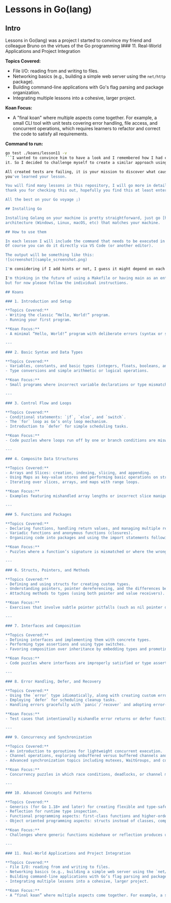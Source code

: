 # Lessons in Go(lang)

## Intro

Lessons in Go(lang) was a project I started to convince my friend and colleague Bruno on the virtues of the Go programming
l### 11. Real-World Applications and Project Integration

**Topics Covered:**
- File I/O: reading from and writing to files.
- Networking basics (e.g., building a simple web server using the `net/http` package).
- Building command-line applications with Go's flag parsing and package organization.
- Integrating multiple lessons into a cohesive, larger project.

**Koan Focus:**
- A "final koan" where multiple aspects come together. For example, a small CLI tool with unit tests covering error handling, file access, and concurrent operations, which requires learners to refactor and correct the code to satisfy all requirements.

**Command to run:**
```bash
go test ./koans/lesson11 -v
```I wanted to convince him to have a look and I remembered how I had enjoyed the *Ruby Koans* when I was first introduced to
it. So I decided to challenge myself to create a similar approach using Go.

All created tests are failing, it is your mission to discover what causes it, change it, run the test again and see if
you've learned your lesson.

You will find many lessons in this repository, I will go more in detail into each one and how to run then below but first
thank you for checking this out, hopefully you find this at least entertaining if not useful.

All the best on your Go voyage ;)

## Installing Go

Installing Golang on your machine is pretty straightforward, just go [here](https://go.dev/doc/install) and choose the
architecture (Windows, Linux, macOS, etc) that matches your machine.

## How to use them

In each lesson I will include the command that needs to be executed in the terminal to run that specific lesson.
Of course you can do it directly via VS Code (or another editor).

The output will be something like this:
![screenshot](sample_screenshot.png)

I'm considering if I add hints or not, I guess it might depend on each test.

I'm thinking in the future of using a Makefile or having main as an entrypoint so the lessons can be run from the binary,
but for now please follow the individual instructions.

## Koans

### 1. Introduction and Setup

**Topics Covered:**
- Writing the classic “Hello, World!” program.
- Running your first program.

**Koan Focus:**
- A minimal “Hello, World!” program with deliberate errors (syntax or setup issues) that learners must correct to display “Hello, World!”.

---

### 2. Basic Syntax and Data Types

**Topics Covered:**
- Variables, constants, and basic types (integers, floats, booleans, and strings).
- Type conversions and simple arithmetic or logical operations.

**Koan Focus:**
- Small programs where incorrect variable declarations or type mismatches cause compile-time or logical errors that the user must fix.

---

### 3. Control Flow and Loops

**Topics Covered:**
- Conditional statements: `if`, `else`, and `switch`.
- The `for` loop as Go’s only loop mechanism.
- Introduction to `defer` for simple scheduling tasks.

**Koan Focus:**
- Code puzzles where loops run off by one or branch conditions are miswritten, with adjustments required in the control structure to pass tests.

---

### 4. Composite Data Structures

**Topics Covered:**
- Arrays and Slices: creation, indexing, slicing, and appending.
- Using Maps as key-value stores and performing basic operations on strings.
- Iterating over slices, arrays, and maps with range loops.

**Koan Focus:**
- Examples featuring mishandled array lengths or incorrect slice manipulations that break intended outcomes (e.g., summing elements or printing sequences).

---

### 5. Functions and Packages

**Topics Covered:**
- Declaring functions, handling return values, and managing multiple return values.
- Variadic functions and anonymous functions (closures).
- Organizing code into packages and using the import statements following Go’s conventions.

**Koan Focus:**
- Puzzles where a function’s signature is mismatched or where the wrong number/type of return values is provided. Correcting the package structure or usage resolves the issues.

---

### 6. Structs, Pointers, and Methods

**Topics Covered:**
- Defining and using structs for creating custom types.
- Understanding pointers, pointer dereferencing, and the differences between value and pointer semantics.
- Attaching methods to types (using both pointer and value receivers).

**Koan Focus:**
- Exercises that involve subtle pointer pitfalls (such as nil pointer dereferences) or methods that incorrectly mutate state, prompting learners to fix receiver types and pointer usage.

---

### 7. Interfaces and Composition

**Topics Covered:**
- Defining interfaces and implementing them with concrete types.
- Performing type assertions and using type switches.
- Favoring composition over inheritance by embedding types and promoting method access.

**Koan Focus:**
- Code puzzles where interfaces are improperly satisfied or type assertions fail, challenging learners to correct the contract between types and interfaces.

---

### 8. Error Handling, Defer, and Recovery

**Topics Covered:**
- Using the `error` type idiomatically, along with creating custom errors.
- Employing `defer` for scheduling cleanup tasks.
- Handling errors gracefully with `panic`/`recover` and adopting error-wrapping practices.

**Koan Focus:**
- Test cases that intentionally mishandle error returns or defer functions in the wrong order, leading learners to restructure their error handling logic.

---

### 9. Concurrency and Synchronization

**Topics Covered:**
- An introduction to goroutines for lightweight concurrent execution.
- Channel operations, exploring unbuffered versus buffered channels and the use of `select`.
- Advanced synchronization topics including mutexes, WaitGroups, and context (for cancellation and timeout).

**Koan Focus:**
- Concurrency puzzles in which race conditions, deadlocks, or channel mismanagement cause test failures until learners reorganize the concurrency logic.

---

### 10. Advanced Concepts and Patterns

**Topics Covered:**
- Generics (for Go 1.18+ and later) for creating flexible and type-safe code.
- Reflection for runtime type inspection.
- Functional programming aspects: first-class functions and higher-order functions.
- Object oriented programming aspects: structs instead of classes, composition instead of inheritance and polymorphism

**Koan Focus:**
- Challenges where generic functions misbehave or reflection produces unexpected behavior. This stage can emphasize writing tests first and then refactoring the solution accordingly.

---

### 11. Real-World Applications and Project Integration

**Topics Covered:**
- File I/O: reading from and writing to files.
- Networking basics (e.g., building a simple web server using the `net/http` package).
- Building command-line applications with Go’s flag parsing and package organization.
- Integrating multiple lessons into a cohesive, larger project.

**Koan Focus:**
- A “final koan” where multiple aspects come together. For example, a small CLI tool with unit tests covering error handling, file access, and concurrent operations, which requires learners to refactor and correct the code to satisfy all requirements.